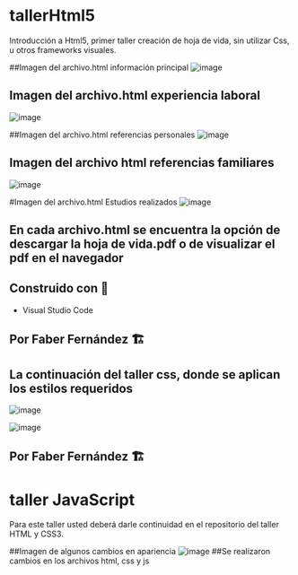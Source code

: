 # tallerHtml5
Introducción a Html5, primer taller creación de hoja de vida, sin utilizar Css, u otros frameworks visuales. 


##Imagen del archivo.html información principal
![image](https://user-images.githubusercontent.com/76182994/205952986-98aa8a5d-ad77-477e-89ac-363f65c95be9.png)

## Imagen del archivo.html experiencia laboral
![image](https://user-images.githubusercontent.com/76182994/205953817-b6e63314-3ae0-4971-821c-6ea35b5652b9.png)

##Imagen del archivo.html referencias personales
![image](https://user-images.githubusercontent.com/76182994/205954150-2b2a14b9-ffa2-4b63-9288-5fe2dc048e80.png)

## Imagen del archivo html referencias familiares
![image](https://user-images.githubusercontent.com/76182994/205954419-34bf96df-531f-432d-815c-4e83562269ac.png)

#Imagen del archivo.html Estudios realizados
![image](https://user-images.githubusercontent.com/76182994/205954774-72ae3fd7-2b65-4659-bc67-743774a5cb1f.png)


## En cada archivo.html se encuentra la opción de descargar la hoja de vida.pdf o de visualizar el pdf en el navegador

## Construido con :wrench:

- Visual Studio Code 

## Por Faber Fernández :building_construction:

## La continuación del taller css, donde se aplican los estilos requeridos

![image](https://user-images.githubusercontent.com/76182994/207672297-c059f351-1465-41ee-aca1-a168d0ed0fe8.png)

![image](https://user-images.githubusercontent.com/76182994/207672937-d27128af-0ecc-412f-b49e-17dc9f47d7c2.png)

## Por Faber Fernández :building_construction:

# taller JavaScript
Para este taller usted deberá darle continuidad en el repositorio del taller HTML
y CSS3.

##Imagen de algunos cambios en apariencia
![image](https://user-images.githubusercontent.com/76182994/208776080-2d70019b-2e9b-4623-bc18-b99f441f1cf7.png)
##Se realizaron cambios en los archivos html, css y js

